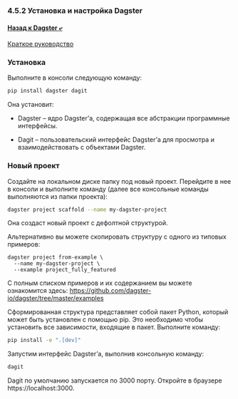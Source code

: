 ### 4.5.2 Установка и настройка Dagster

#### [Назад к Dagster ⤶](/DE-101/Module4/data/dagster.md)

[Краткое руководство](https://docs.dagster.io/getting-started/quickstart)

### Установка
Выполните в консоли следующую команду:

```bash
pip install dagster dagit
```

Она установит:

- Dagster – ядро Dagster’а, содержащая все абстракции программные интерфейсы.

- Dagit – пользовательский интерфейс Dagster’а для просмотра и взаимодействовать с объектами Dagster.

### Новый проект
Создайте на локальном диске папку под новый проект. Перейдите в нее в консоли и выполните команду (далее все консольные команды выполняются из папки проекта):

```bash
dagster project scaffold --name my-dagster-project
```

Она создаст новый проект с дефолтной структурой.

Альтернативно вы можете скопировать структуру с одного из типовых примеров:

```
dagster project from-example \
  --name my-dagster-project \
  --example project_fully_featured
```  
  
С полным списком примеров и их содержанием вы можете ознакомится здесь: 
https://github.com/dagster-io/dagster/tree/master/examples

Сформированная структура представляет собой пакет Python, который может быть установлен с помощью pip. 
Это необходимо чтобы установить все зависимости, входящие в пакет. Выполните команду:

```bash
pip install -e ".[dev]"
```

Запустим интерфейс Dagster’а, выполнив консольную команду:

```bash
dagit
```

Dagit по умолчанию запускается по 3000 порту. Откройте в браузере https://localhost:3000.